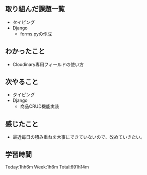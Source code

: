 ## 取り組んだ課題一覧
- タイピング
- Django
    - forms.pyの作成
## わかったこと
- Cloudinary専用フィールドの使い方
## 次やること
- タイピング
- Django
    - 商品CRUD機能実装
## 感じたこと
- 最近毎日の積み重ねを大事にできていないので、改めていきたい。
## 学習時間
Today:1hh6m Week:1h6m Total:691h14m